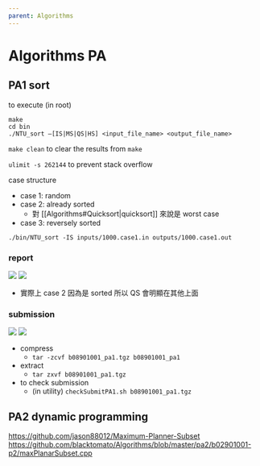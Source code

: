 ```yaml
---
parent: Algorithms
---
```

# Algorithms PA
## PA1 sort
to execute (in root)
```
make
cd bin
./NTU_sort –[IS|MS|QS|HS] <input_file_name> <output_file_name>
```
`make clean` to clear the results from `make` 

`ulimit -s 262144` to prevent stack overflow

case structure
- case 1: random
- case 2: already sorted
	- 對 [[Algorithms#Quicksort|quicksort]] 來說是 worst case
- case 3: reversely sorted

`./bin/NTU_sort -IS inputs/1000.case1.in outputs/1000.case1.out`

### report
![](https://i.imgur.com/dtXdJWj.png)
![](https://i.imgur.com/OV2ocET.png)
- 實際上 case 2 因為是 sorted 所以 QS 會明顯在其他上面

### submission
![](https://i.imgur.com/GQhb0FD.png)
![](https://i.imgur.com/loZL2eL.png)

- compress
	- `tar -zcvf b08901001_pa1.tgz b08901001_pa1`
- extract
	- `tar zxvf b08901001_pa1.tgz`
- to check submission
	- (in utility) `checkSubmitPA1.sh b08901001_pa1.tgz`


## PA2 dynamic programming
<https://github.com/jason88012/Maximum-Planner-Subset>
<https://github.com/blacktomato/Algorithms/blob/master/pa2/b02901001-p2/maxPlanarSubset.cpp>